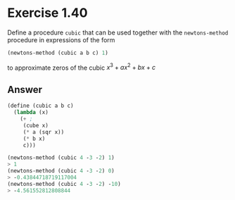 # Exercise 1.40

Define a procedure `cubic` that can be used together with the `newtons-method`
procedure in expressions of the form

```scheme
(newtons-method (cubic a b c) 1)
```

to approximate zeros of the cubic $x^3 + ax^2 + bx + c$

## Answer

```scheme
(define (cubic a b c)
  (lambda (x)
    (+ ;
     (cube x)
     (* a (sqr x))
     (* b x)
     c)))

(newtons-method (cubic 4 -3 -2) 1)
> 1
(newtons-method (cubic 4 -3 -2) 0)
> -0.43844718719117004
(newtons-method (cubic 4 -3 -2) -10)
> -4.561552812808844
```
